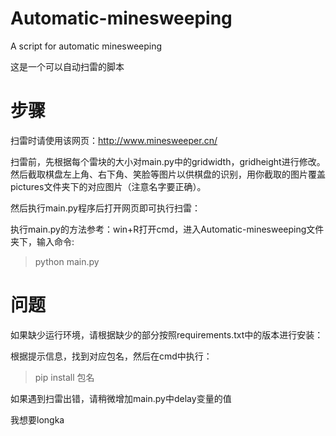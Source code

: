 # Automatic-minesweeping
A script for automatic minesweeping

这是一个可以自动扫雷的脚本

# 步骤

扫雷时请使用该网页：http://www.minesweeper.cn/

扫雷前，先根据每个雷块的大小对main.py中的gridwidth，gridheight进行修改。然后截取棋盘左上角、右下角、笑脸等图片以供棋盘的识别，用你截取的图片覆盖pictures文件夹下的对应图片（注意名字要正确）。

然后执行main.py程序后打开网页即可执行扫雷：

执行main.py的方法参考：win+R打开cmd，进入Automatic-minesweeping文件夹下，输入命令:

>python main.py


# 问题

如果缺少运行环境，请根据缺少的部分按照requirements.txt中的版本进行安装：

根据提示信息，找到对应包名，然后在cmd中执行：

>pip install 包名

如果遇到扫雷出错，请稍微增加main.py中delay变量的值

我想要longka
